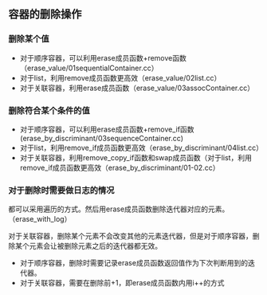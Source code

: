 ## 容器的删除操作
### 删除某个值
- 对于顺序容器，可以利用erase成员函数+remove函数（erase_value/01sequentialContainer.cc）
- 对于list，利用remove成员函数更高效（erase_value/02list.cc）
- 对于关联容器，利用erase成员函数（erase_value/03assocContainer.cc）

### 删除符合某个条件的值
- 对于顺序容器，可以利用erase成员函数+remove_if函数(erase_by_discriminant/03sequenceContainer.cc)
- 对于list，利用remove_if成员函数更高效（erase_by_discriminant/04list.cc）
- 对于关联容器，利用remove_copy_if函数和swap成员函数（对于list，利用remove_if成员函数更高效（erase_by_discriminant/01-02.cc）

### 对于删除时需要做日志的情况
都可以采用遍历的方式。然后用erase成员函数删除迭代器对应的元素。（erase_with_log）

对于关联容器，删除某个元素不会改变其他的元素迭代器，但是对于顺序容器，删除某个元素会让被删除元素之后的迭代器都无效。

- 对于顺序容器，删除时需要记录erase成员函数返回值作为下次判断用到的迭代器。
- 对于关联容器，需要在删除前+1，即erase成员函数内用i++的方式